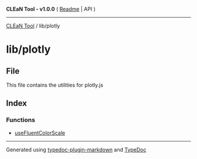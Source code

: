 **CLEaN Tool - v1.0.0** ( [Readme](../../README.md) \| API )

***

[CLEaN Tool](../../modules.md) / lib/plotly

# lib/plotly

## File

This file contains the utilities for plotly.js

## Index

### Functions

- [useFluentColorScale](functions/useFluentColorScale.md)

***

Generated using [typedoc-plugin-markdown](https://www.npmjs.com/package/typedoc-plugin-markdown) and [TypeDoc](https://typedoc.org/)
